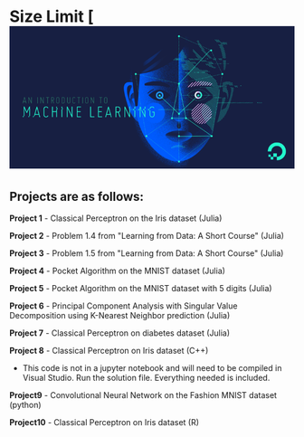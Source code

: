 # Size Limit [![title](ML_pic.png)

## Projects are as follows:

**Project 1** - Classical Perceptron on the Iris dataset (Julia)

**Project 2** - Problem 1.4 from "Learning from Data: A Short Course" (Julia)

**Project 3** - Problem 1.5 from "Learning from Data: A Short Course" (Julia)

**Project 4** - Pocket Algorithm on the MNIST dataset (Julia)

**Project 5** - Pocket Algorithm on the MNIST dataset with 5 digits (Julia)

**Project 6** - Principal Component Analysis with Singular Value Decomposition using K-Nearest Neighbor prediction (Julia)

**Project 7** - Classical Perceptron on diabetes dataset (Julia)

**Project 8** - Classical Perceptron on Iris dataset (C++)
- This code is not in a jupyter notebook and will need to be compiled in Visual Studio. 
  Run the solution file. 
  Everything needed is included.
  
**Project9** - Convolutional Neural Network on the Fashion MNIST dataset (python)

**Project10** - Classical Perceptron on Iris dataset (R)
